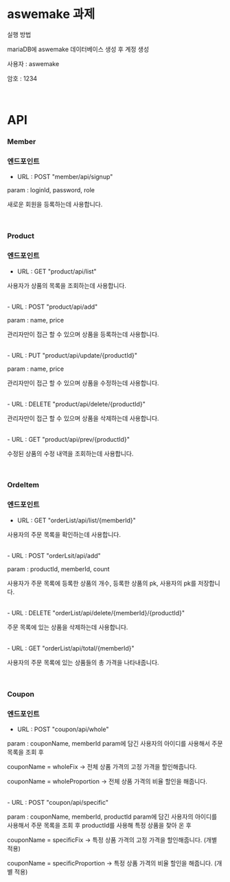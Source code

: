 # aswemake 과제

실행 방법

mariaDB에 aswemake 데이터베이스 생성 후 계정 생성

사용자 : aswemake

암호 : 1234

<br>

# API
### Member
### 엔드포인트
- URL : POST "member/api/signup"

param : loginId, password, role

새로운 회원을 등록하는데 사용합니다.

<br>

### Product
### 엔드포인트
- URL : GET "product/api/list"

사용자가 상품의 목록을 조회하는데 사용합니다.

<br>
- URL : POST "product/api/add"

param : name, price

관리자만이 접근 할 수 있으며 상품을 등록하는데 사용합니다.

<br>
- URL : PUT "product/api/update/{productId}"

param : name, price

관리자만이 접근 할 수 있으며 상품을 수정하는데 사용합니다.

<br>
- URL : DELETE "product/api/delete/{productId}"

관리자만이 접근 할 수 있으며 상품을 삭제하는데 사용합니다.

<br>
- URL : GET "product/api/prev/{productId}"

수정된 상품의 수정 내역을 조회하는데 사용합니다.

<br>

### OrdeItem
### 엔드포인트
- URL : GET "orderList/api/list/{memberId}"

사용자의 주문 목록을 확인하는데 사용합니다.

<br>
- URL : POST "orderLsit/api/add"

param : productId, memberId, count

사용자가 주문 목록에 등록한 상품의 개수, 등록한 상품의 pk, 사용자의 pk를 저장합니다.

<br>
- URL : DELETE "orderList/api/delete/{memberId}/{productId}"

주문 목록에 있는 상품을 삭제하는데 사용합니다.

<br>
- URL : GET "orderList/api/total/{memberId}"

사용자의 주문 목록에 있는 상품들의 총 가격을 나타내줍니다.

<br>

### Coupon
### 엔드포인트
- URL : POST "coupon/api/whole"

param : couponName, memberId
param에 담긴 사용자의 아이디를 사용해서 주문 목록을 조회 후

couponName = wholeFix -> 전체 상품 가격의 고정 가격을 할인해줍니다.

couponName = wholeProportion -> 전체 상품 가격의 비율 할인을 해줍니다.


<br>
- URL : POST "coupon/api/specific"

param : couponName, memberId, productId
param에 담긴 사용자의 아이디를 사용해서 주문 목록을 조회 후 productId를 사용해 특정 상품을 찾아 온 후

couponName = specificFix -> 특정 상품 가격의 고정 가격을 할인해줍니다. (개별 적용)

couponName = specificProportion -> 특정 상품 가격의 비율 할인을 해줍니다. (개별 적용)










